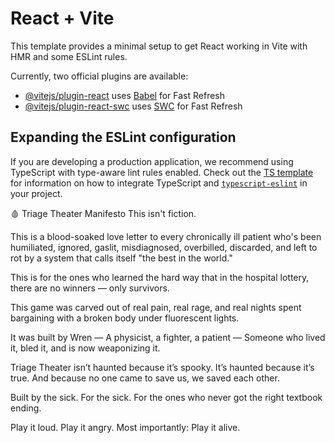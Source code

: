 # React + Vite

This template provides a minimal setup to get React working in Vite with HMR and some ESLint rules.

Currently, two official plugins are available:

- [@vitejs/plugin-react](https://github.com/vitejs/vite-plugin-react/blob/main/packages/plugin-react) uses [Babel](https://babeljs.io/) for Fast Refresh
- [@vitejs/plugin-react-swc](https://github.com/vitejs/vite-plugin-react/blob/main/packages/plugin-react-swc) uses [SWC](https://swc.rs/) for Fast Refresh

## Expanding the ESLint configuration

If you are developing a production application, we recommend using TypeScript with type-aware lint rules enabled. Check out the [TS template](https://github.com/vitejs/vite/tree/main/packages/create-vite/template-react-ts) for information on how to integrate TypeScript and [`typescript-eslint`](https://typescript-eslint.io) in your project.

🩸 Triage Theater Manifesto
This isn't fiction.

This is a blood-soaked love letter to every chronically ill patient who's been humiliated, ignored, gaslit, misdiagnosed, overbilled, discarded, and left to rot by a system that calls itself "the best in the world."

This is for the ones who learned the hard way that in the hospital lottery, there are no winners — only survivors.

This game was carved out of real pain, real rage, and real nights spent bargaining with a broken body under fluorescent lights.

It was built by Wren —
A physicist, a fighter, a patient —
Someone who lived it, bled it, and is now weaponizing it.

Triage Theater isn’t haunted because it’s spooky.
It’s haunted because it’s true.
And because no one came to save us, we saved each other.

Built by the sick. For the sick. For the ones who never got the right textbook ending.

Play it loud. Play it angry.
Most importantly: Play it alive.
